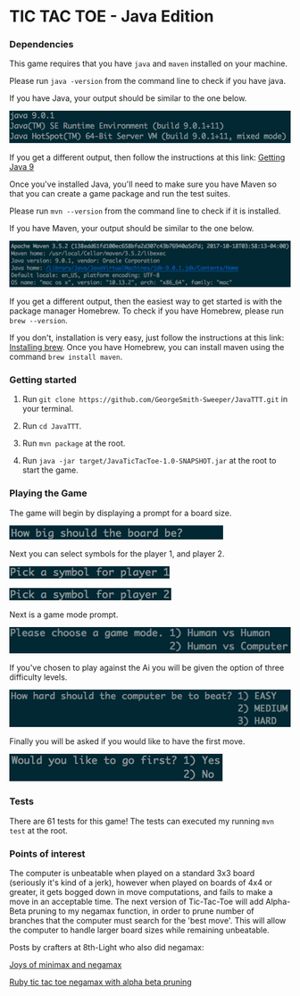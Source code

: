 # TIC TAC TOE - Java Edition

### Dependencies
This game requires that you have `java` and `maven` installed on your machine.

Please run `java -version` from the command line to check if you have java.

If you have Java, your output should be similar to the one below.

![YouHaveJava](/images/YouHaveJava.png?raw=true)

If you get a different output, then follow the instructions at this link: [Getting Java 9](http://www.oracle.com/technetwork/java/javase/downloads/jdk9-downloads-3848520.html)

Once you've installed Java, you'll need to make sure you have Maven so that you can create a game package and run the test suites.

Please run `mvn --version` from the command line to check if it is installed.

If you have Maven, your output should be similar to the one below.

![YouHaveMaven](/images/YouHaveMaven.png?raw=true)

If you get a different output, then the easiest way to get started is with the package manager Homebrew. To check if you have Homebrew, please run `brew --version`. 

If you don't, installation is very easy, just follow the instructions at this link: [Installing brew](https://brew.sh/). Once you have Homebrew, you can install maven using the command `brew install maven`.

### Getting started

1. Run `git clone https://github.com/GeorgeSmith-Sweeper/JavaTTT.git` in your terminal.

2. Run `cd JavaTTT`.

3. Run `mvn package` at the root.

4. Run `java -jar target/JavaTicTacToe-1.0-SNAPSHOT.jar` at the root to start the game.


### Playing the Game

The game will begin by displaying a prompt for a board size.

![Board Size Prompt](/images/boardSizePrompt.png?raw=true)

Next you can select symbols for the player 1, and player 2.

![Player 1 Symbol](/images/player1Symbol.png?raw=true)

![Player 2 Symbol](/images/player2Symbol.png?raw=true)

Next is a game mode prompt.

![Game Mode Prompt](/images/gameModePrompt.png?raw=true)

If you've chosen to play against the Ai you will be given the option of three difficulty levels.

![Difficulty Level Prompt](/images/difficultylevelPrompt.png?raw=true)

Finally you will be asked if you would like to have the first move.

![Who Move First](/images/whoMovesFirstPrompt.png?raw=true)

### Tests

There are 61 tests for this game! The tests can executed my running `mvn test` at the root.

### Points of interest

The computer is unbeatable when played on a standard 3x3 board (seriously it's kind of a jerk),
however when played on boards of 4x4 or greater, it gets bogged down in move computations, and fails
to make a move in an acceptable time. The next version of Tic-Tac-Toe will add Alpha-Beta pruning to my negamax function,
in order to prune number of branches that the computer must search for the 'best move'. 
This will allow the computer to handle larger board sizes while remaining unbeatable.

Posts by crafters at 8th-Light who also did negamax: 

[Joys of minimax and negamax](https://medium.com/@indykidd/joys-of-minimax-and-negamax-ee5e456977e2)

[Ruby tic tac toe negamax with alpha beta pruning](https://medium.com/@pelensky/ruby-tic-tac-toe-negamax-with-alpha-beta-pruning-c1126172fb5a)





